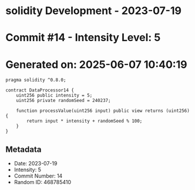 ﻿# solidity Development - 2023-07-19
# Commit #14 - Intensity Level: 5
# Generated on: 2025-06-07 10:40:19
```solidity
pragma solidity ^0.8.0;

contract DataProcessor14 {
    uint256 public intensity = 5;
    uint256 private randomSeed = 240237;

    function processValue(uint256 input) public view returns (uint256) {
        return input * intensity + randomSeed % 100;
    }
}
```
## Metadata
- Date: 2023-07-19
- Intensity: 5
- Commit Number: 14
- Random ID: 468785410
